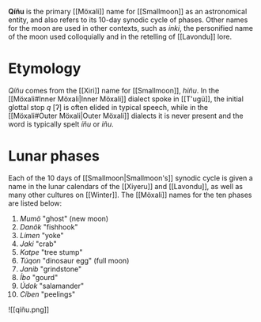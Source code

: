 **Qíñu** is the primary [[Möxali]] name for [[Smallmoon]] as an astronomical entity, and also refers to its 10-day synodic cycle of phases. Other names for the moon are used in other contexts, such as *inki*, the personified name of the moon used colloquially and in the retelling of [[Lavondu]] lore.
# Etymology
*Qíñu* comes from the [[Xiri]] name for [[Smallmoon]], *hiñu*. In the [[Möxali#Inner Möxali|Inner Möxali]] dialect spoke in [[T'ugü]], the initial glottal stop *q* [ʔ] is often elided in typical speech, while in the [[Möxali#Outer Möxali|Outer Möxali]] dialects it is never present and the word is typically spelt *íñu* or *iñu*.
# Lunar phases
Each of the 10 days of [[Smallmoon|Smallmoon's]] synodic cycle is given a name in the lunar calendars of the [[Xiyeru]] and [[Lavondu]], as well as many other cultures on [[Winter]]. The [[Möxali]] names for the ten phases are listed below:
1. *Mumö* "ghost" (new moon)
2. *Danök* "fishhook"
3. *Límen* "yoke"
4. *Jaki* "crab"
5. *Katpe* "tree stump"
6. *Túqon* "dinosaur egg" (full moon)
7. *Janib* "grindstone"
8. *Íbo* "gourd"
9. *Údok* "salamander"
10. *Cíben* "peelings"

![[qíñu.png]]